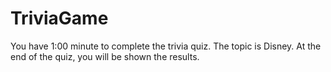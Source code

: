 # TriviaGame

You have 1:00 minute to complete the trivia quiz. The topic is Disney. At the end of the quiz, you will be shown the results.